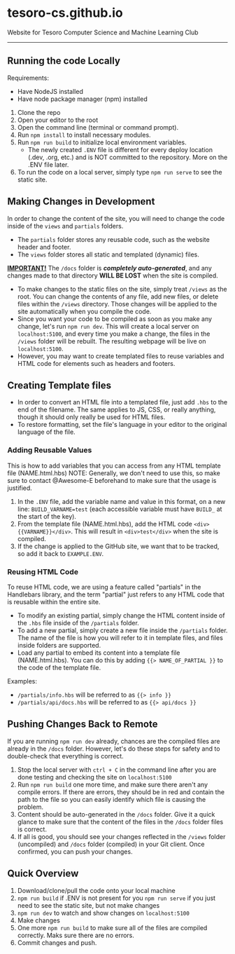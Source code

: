# tesoro-cs.github.io
Website for Tesoro Computer Science and Machine Learning Club

---

## Running the code Locally

Requirements:
- Have NodeJS installed
- Have node package manager (npm) installed

1. Clone the repo
2. Open your editor to the root
3. Open the command line (terminal or command prompt).
4. Run `npm install` to install necessary modules.
5. Run `npm run build` to initialize local environment variables.
   - The newly created `.ENV` file is different for every deploy location (.dev, .org, etc.) and is NOT committed to the repository. More on the .ENV file later.
6. To run the code on a local server, simply type `npm run serve` to see the static site.

## Making Changes in Development

In order to change the content of the site, you will need to change the code inside of the `views` and `partials` folders.

- The `partials` folder stores any reusable code, such as the website header and footer.
- The `views` folder stores all static and templated (dynamic) files.

<ins><b>IMPORTANT!</b></ins> The `/docs` folder is ***completely auto-generated***, and any changes made to that directory **WILL BE LOST** when the site is compiled.

- To make changes to the static files on the site, simply treat `/views` as the root. You can change the contents of any file, add new files, or delete files within the `/views` directory.
Those changes will be applied to the site automatically when you compile the code.
- Since you want your code to be compiled as soon as you make any change, let's run `npm run dev`. This will create a local server on `localhost:5100`, and every time you make a change, the files in the `/views` folder will be rebuilt. The resulting webpage will be live on `localhost:5100`.
- However, you may want to create templated files to reuse variables and HTML code for elements such as headers and footers.

## Creating Template files
- In order to convert an HTML file into a templated file, just add `.hbs` to the end of the filename. The same applies to JS, CSS, or really anything, though it should only really be used for HTML files.
- To restore formatting, set the file's language in your editor to the original language of the file.

### Adding Reusable Values
This is how to add variables that you can access from any HTML template file (NAME.html.hbs)
NOTE: Generally, we don't need to use this, so make sure to contact @Awesome-E beforehand to make sure that the usage is justified.

1. In the `.ENV` file, add the variable name and value in this format, on a new line: `BUILD_VARNAME=test` (each accessible variable must have `BUILD_` at the start of the key).
2. From the template file (NAME.html.hbs), add the HTML code `<div>{{VARNAME}}</div>`. This will result in `<div>test</div>` when the site is compiled.
3. If the change is applied to the GitHub site, we want that to be tracked, so add it back to `EXAMPLE.ENV`.

### Reusing HTML Code
To reuse HTML code, we are using a feature called "partials" in the Handlebars library, and the term "partial" just refers to any HTML code that is reusable within the entire site.

- To modify an existing partial, simply change the HTML content inside of the `.hbs` file inside of the `/partials` folder.
- To add a new partial, simply create a new file inside the `/partials` folder. The name of the file is how you will refer to it in template files, and files inside folders are supported.
- Load any partial to embed its content into a template file (NAME.html.hbs). You can do this by adding `{{> NAME_OF_PARTIAL }}` to the code of the template file.

Examples:
- `/partials/info.hbs` will be referred to as `{{> info }}`
- `/partials/api/docs.hbs` will be referred to as `{{> api/docs }}`

## Pushing Changes Back to Remote
If you are running `npm run dev` already, chances are the compiled files are already in the `/docs` folder. However, let's do these steps for safety and to double-check that everything is correct.

1. Stop the local server with `ctrl + C` in the command line after you are done testing and checking the site on `localhost:5100`
2. Run `npm run build` one more time, and make sure there aren't any compile errors. If there are errors, they should be in red and contain the path to the file so you can easily identify which file is causing the problem.
3. Content should be auto-generated in the `/docs` folder. Give it a quick glance to make sure that the content of the files in the `/docs` folder files is correct.
4. If all is good, you should see your changes reflected in the `/views` folder (uncompiled) and `/docs` folder (compiled) in your Git client. Once confirmed, you can push your changes.

## Quick Overview
1. Download/clone/pull the code onto your local machine
2. `npm run build` if .ENV is not present for you
`npm run serve` if you just need to see the static site, but not make changes
3. `npm run dev` to watch and show changes on `localhost:5100`
4. Make changes
5. One more `npm run build` to make sure all of the files are compiled correctly. Maks sure there are no errors.
6. Commit changes and push.
